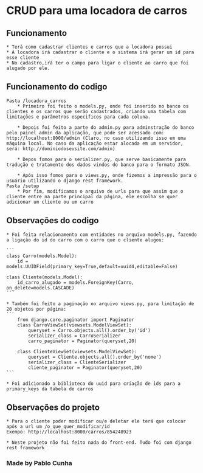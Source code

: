 # CRUD para uma locadora de carros

## Funcionamento

    * Terá como cadastrar clientes e carros que a locadora possui
    * A locadora irá cadastrar o cliente e o sistema irá gerar um id para esse cliente
    * No cadastro,irá ter o campo para ligar o cliente ao carro que foi alugado por ele.

## Funcionamento do codigo

    Pasta /locadora_carros
        * Primeiro foi feito o models.py, onde foi inserido no banco os clientes e os carros que serão cadastrados, criando uma tabela com limitações e parâmetros especificos para cada coluna.
        
        * Depois foi feito a parte do admin.py para adminstração do banco pelo painel admin da aplicação, que pode ser acessado com: http://localhost:8000/admin (Claro, no caso utilizando isso em uma máquina local. No caso da aplicação estar alocada em um servidor, será: http://dominiodoseusite.com/admin)

        * Depos fomos para o serializer.py, que serve basicamente para tradução e tratamento dos dados vindos do banco para o formato JSON.

        * Após isso fomos para o views.py, onde fizemos a impressão para o usuário utilizando o django rest framework.
    Pasta /setup
        * Por fim, modificamos o arquivo de urls para que assim que o cliente entre na parte principal da página, ele escolha se quer adicionar um cliente ou um carro
## Observações do codigo
    * Foi feita relacionamento com entidades no arquivo models.py, fazendo a ligação do id do carro com o carro que o cliente alugou:

    ```
    class Carro(models.Model):
        id = models.UUIDField(primary_key=True,default=uuid4,editable=False)

    class Cliente(models.Model):
        id_carro_alugado = models.ForeignKey(Carro, on_delete=models.CASCADE)
    ```

    * Também foi feito a paginação no arquivo views.py, para limitação de 20 objetos por página:
    ```
        from django.core.paginator import Paginator
        class CarroViewSet(viewsets.ModelViewSet):
            queryset = Carro.objects.all().order_by('id')
            serializer_class = CarroSerializer
            carro_paginator = Paginator(queryset,20)

        class ClienteViewSet(viewsets.ModelViewSet):
            queryset = Cliente.objects.all().order_by('nome')
            serializer_class = ClienteSerializer
            cliente_paginator = Paginator(queryset,20)
    ```

    * Foi adicionado a biblioteca do uuid para criação de ids para a primary_keys da tabela de carros
## Observações do projeto

    * Para o cliente poder modificar ou/e deletar ele terá que colocar após a url um /o_que_quer_modificar/id
    Exempo: http://localhost:8000/carros/854248923

    * Neste projeto não foi feito nada do front-end. Tudo foi com django rest framework


### Made by Pablo Cunha